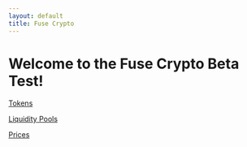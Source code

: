 ```yaml
---
layout: default
title: Fuse Crypto
---
```


# Welcome to the Fuse Crypto Beta Test!

[Tokens](tokens/)

[Liquidity Pools](liquidity-pools/)

[Prices](prices/)
